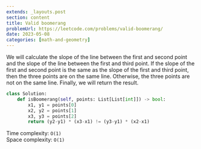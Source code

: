 ```yaml
---
extends: _layouts.post
section: content
title: Valid boomerang
problemUrl: https://leetcode.com/problems/valid-boomerang/
date: 2023-05-08
categories: [math-and-geometry]
---
```


We will calculate the slope of the line between the first and second point and the slope of the line between the first and third point. If the slope of the first and second point is the same as the slope of the first and third point, then the three points are on the same line. Otherwise, the three points are not on the same line. Finally, we will return the result.

```python
class Solution:
    def isBoomerang(self, points: List[List[int]]) -> bool:
        x1, y1 = points[0]
        x2, y2 = points[1]
        x3, y3 = points[2]
        return (y2-y1) * (x3-x1) != (y3-y1) * (x2-x1)
```

Time complexity: `O(1)` <br/>
Space complexity: `O(1)`
